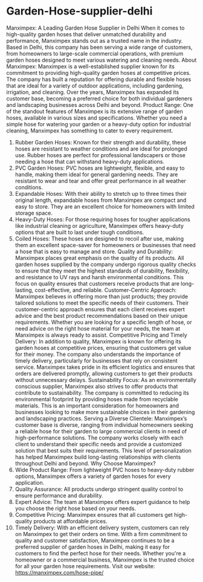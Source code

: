 # Garden-Hose-supplier-delhi
Manximpex: A Leading Garden Hose Supplier in Delhi
When it comes to high-quality garden hoses that deliver unmatched durability and performance, Manximpex stands out as a trusted name in the industry. Based in Delhi, this company has been serving a wide range of customers, from homeowners to large-scale commercial operations, with premium garden hoses designed to meet various watering and cleaning needs. 
About Manximpex:
Manximpex is a well-established supplier known for its commitment to providing high-quality garden hoses at competitive prices. The company has built a reputation for offering durable and flexible hoses that are ideal for a variety of outdoor applications, including gardening, irrigation, and cleaning. Over the years, Manximpex has expanded its customer base, becoming a preferred choice for both individual gardeners and landscaping businesses across Delhi and beyond.
Product Range:
One of the standout features of Manximpex is its extensive range of garden hoses, available in various sizes and specifications. Whether you need a simple hose for watering your garden or a heavy-duty option for industrial cleaning, Manximpex has something to cater to every requirement.
1. Rubber Garden Hoses: Known for their strength and durability, these hoses are resistant to weather conditions and are ideal for prolonged use. Rubber hoses are perfect for professional landscapers or those needing a hose that can withstand heavy-duty applications.
2. PVC Garden Hoses: PVC hoses are lightweight, flexible, and easy to handle, making them ideal for general gardening needs. They are resistant to wear and tear and offer great performance in all weather conditions.
3. Expandable Hoses: With their ability to stretch up to three times their original length, expandable hoses from Manximpex are compact and easy to store. They are an excellent choice for homeowners with limited storage space.
4. Heavy-Duty Hoses: For those requiring hoses for tougher applications like industrial cleaning or agriculture, Manximpex offers heavy-duty options that are built to last under tough conditions.
5. Coiled Hoses: These hoses are designed to recoil after use, making them an excellent space-saver for homeowners or businesses that need a hose that is easy to manage and store.
Quality and Durability:
Manximpex places great emphasis on the quality of its products. All garden hoses supplied by the company undergo rigorous quality checks to ensure that they meet the highest standards of durability, flexibility, and resistance to UV rays and harsh environmental conditions. This focus on quality ensures that customers receive products that are long-lasting, cost-effective, and reliable.
Customer-Centric Approach:
Manximpex believes in offering more than just products; they provide tailored solutions to meet the specific needs of their customers. Their customer-centric approach ensures that each client receives expert advice and the best product recommendations based on their unique requirements. Whether you are looking for a specific length of hose, or need advice on the right hose material for your needs, the team at Manximpex is always ready to assist.
Competitive Pricing and Timely Delivery:
In addition to quality, Manximpex is known for offering its garden hoses at competitive prices, ensuring that customers get value for their money. The company also understands the importance of timely delivery, particularly for businesses that rely on consistent service. Manximpex takes pride in its efficient logistics and ensures that orders are delivered promptly, allowing customers to get their products without unnecessary delays.
Sustainability Focus:
As an environmentally conscious supplier, Manximpex also strives to offer products that contribute to sustainability. The company is committed to reducing its environmental footprint by providing hoses made from recyclable materials. This is an important consideration for homeowners and businesses looking to make more sustainable choices in their gardening and landscaping practices.
Serving a Diverse Clientele:
Manximpex’s customer base is diverse, ranging from individual homeowners seeking a reliable hose for their garden to large commercial clients in need of high-performance solutions. The company works closely with each client to understand their specific needs and provide a customized solution that best suits their requirements. This level of personalization has helped Manximpex build long-lasting relationships with clients throughout Delhi and beyond.
Why Choose Manximpex?
1. Wide Product Range: From lightweight PVC hoses to heavy-duty rubber options, Manximpex offers a variety of garden hoses for every application.
2. Quality Assurance: All products undergo stringent quality control to ensure performance and durability.
3. Expert Advice: The team at Manximpex offers expert guidance to help you choose the right hose based on your needs.
4. Competitive Pricing: Manximpex ensures that all customers get high-quality products at affordable prices.
5. Timely Delivery: With an efficient delivery system, customers can rely on Manximpex to get their orders on time.
With a firm commitment to quality and customer satisfaction, Manximpex continues to be a preferred supplier of garden hoses in Delhi, making it easy for customers to find the perfect hose for their needs. Whether you're a homeowner or a commercial business, Manximpex is the trusted choice for all your garden hose requirements.
Visit our website: https://manximpex.com/hose-pipe/ 
